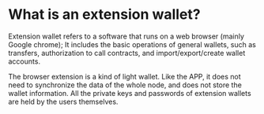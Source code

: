 # What is an extension wallet?

Extension wallet refers to a software that runs on a web browser (mainly Google chrome); It includes the basic operations of general wallets, such as transfers, authorization to call contracts, and import/export/create wallet accounts.

The browser extension is a kind of light wallet. Like the APP, it does not need to synchronize the data of the whole node, and does not store the wallet information. All the private keys and passwords of extension wallets are held by the users themselves.
